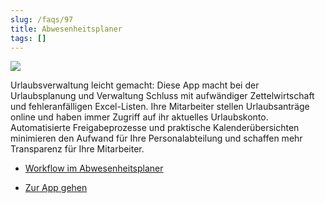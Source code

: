 ```yaml
---
slug: /faqs/97
title: Abwesenheitsplaner
tags: []
---
```

![](https://caqadmin.blob.core.windows.net/faqs/97-images/b3ee39c7-274f-4ee8-8fdb-a64aa2410e4e-mceclip0.png)

Urlaubsverwaltung leicht gemacht: Diese App macht bei der Urlaubsplanung und Verwaltung Schluss mit aufwändiger Zettelwirtschaft und fehleranfälligen Excel-Listen. Ihre Mitarbeiter stellen Urlaubsanträge online und haben immer Zugriff auf ihr aktuelles Urlaubskonto. Automatisierte Freigabeprozesse und praktische Kalenderübersichten minimieren den Aufwand für Ihre Personalabteilung und schaffen mehr Transparenz für Ihre Mitarbeiter.

*   [Workflow im Abwesenheitsplaner](Workflow-im-Abwesenheitsplaner.md)

*   [Zur App gehen](https://support.qmbase.com/Account/findworkspace?returnUrl=/absenceplanner)